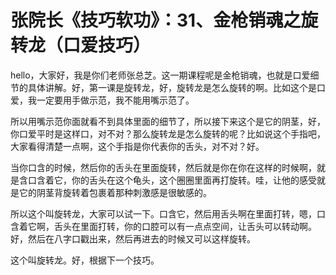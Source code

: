 # 张院长《技巧软功》：31、金枪销魂之旋转龙（口爱技巧）

hello，大家好，我是你们老师张总芝。这一期课程呢是金枪销魂，也就是口爱细节的具体讲解。好，第一课是旋转龙，好，旋转龙是怎么旋转的啊。比如这个是口爱，我一定要用手做示范，我不能用嘴示范了。

所以用嘴示范你面就看不到具体里面的细节了，所以接下来这个是它的阴茎，好，你口爱平时是这样口，对不对？那么旋转龙是怎么旋转的呢？比如说这个手指吧，大家看得清楚一点啊，这个手指是你代表你的舌头，对不对？好。

当你口含的时候，然后你的舌头在里面旋转，然后就是你在你在这样的时候啊，就是含口含着它，你的舌头在这个龟头，这个圈圈里面再打旋转。哇，让他的感受就是它的阴茎背旋转着包裹着那种刺激感是很敏感的。

所以这个叫旋转龙，大家可以试一下。口含它，然后用舌头啊在里面打转，嗯，口含着它啊，舌头在里面打转，你的口腔可以有一点点空间，让舌头可以转动啊。好，然后在八字口戳出来，然后再进去的时候又可以这样旋转。

这个叫旋转龙。好，根据下一个技巧。